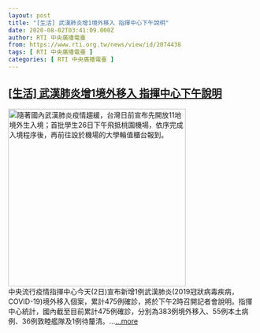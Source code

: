 ```yaml
---
layout: post
title: "[生活] 武漢肺炎增1境外移入 指揮中心下午說明"
date: 2020-08-02T03:41:09.000Z
author: RTI 中央廣播電臺
from: https://www.rti.org.tw/news/view/id/2074438
tags: [ RTI 中央廣播電臺 ]
categories: [ RTI 中央廣播電臺 ]
---
```

<!--1596339669000-->
[[生活] 武漢肺炎增1境外移入 指揮中心下午說明](https://www.rti.org.tw/news/view/id/2074438)
------

<div>
<img src="https://static.rti.org.tw/assets/thumbnails/2020/06/26/20200626000119M.jpg" width="360" alt="隨著國內武漢肺炎疫情趨緩，台灣日前宣布先開放11地境外生入境；首批學生26日下午飛抵桃園機場，依序完成入境程序後，再前往設於機場的大學輪值櫃台報到。" title="隨著國內武漢肺炎疫情趨緩，台灣日前宣布先開放11地境外生入境；首批學生26日下午飛抵桃園機場，依序完成入境程序後，再前往設於機場的大學輪值櫃台報到。"><br>中央流行疫情指揮中心今天(2日)宣布新增1例武漢肺炎(2019冠狀病毒疾病，COVID-19)境外移入個案，累計475例確診，將於下午2時召開記者會說明。指揮中心統計，國內截至目前累計475例確診，分別為383例境外移入、55例本土病例、36例敦睦艦隊及1例待釐清。...<a target="_blank" href="https://www.rti.org.tw/news/view/id/2074438">...more</a>
</div>
